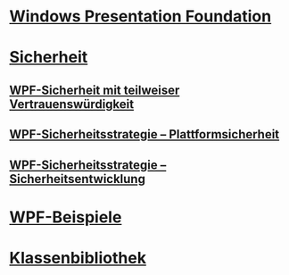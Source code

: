 # [Windows Presentation Foundation](index.md)
# [Sicherheit](security-wpf.md)
## [WPF-Sicherheit mit teilweiser Vertrauenswürdigkeit](wpf-partial-trust-security.md)
## [WPF-Sicherheitsstrategie – Plattformsicherheit](wpf-security-strategy-platform-security.md)
## [WPF-Sicherheitsstrategie – Sicherheitsentwicklung](wpf-security-strategy-security-engineering.md)
# [WPF-Beispiele](wpf-samples.md)
# [Klassenbibliothek](class-library-wpf.md)
